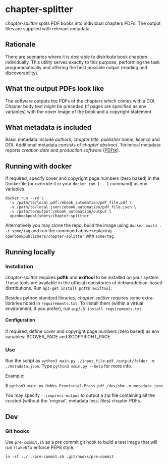 # chapter-splitter
*chapter-splitter* splits PDF books into individual chapters PDFs. The output files are supplied with relevant metadata.

## Rationale
There are scenarios where it is desirable to distribute book chapters individually. This utility serves exactly to this purpose, performing the task programmatically and offering the best possible output (reading and discoverability).

## What the output PDFs look like
The software outputs the PDFs of the chapters which comes with a DOI. Chapter body text might be preceded (if pages are specified as env variables) with the cover image of the book and a copyright statement.

## What metadata is included
Basic metadata include _authors_, _chapter title_, _publisher name_, _licence_ and _DOI_. Additional metadata consists of _chapter abstract_. Technical metadata
reports _creation date_ and _production software_ ([PDFtk](https://packages.debian.org/buster/pdftk)).

## Running with docker
If required, specify cover and copyright page numbers (zero based) in the Dockerfile (or override it in your `docker run [...]` command) as env variables.

```
docker run --rm \
  -v /path/to/local.pdf:/ebook_automation/pdf_file.pdf \
  -v /path/to/local.json:/ebook_automation/pdf_file.json \
  -v /path/to/output:/ebook_automation/output \
  openbookpublishers/chapter-splitter
```

Alternatively you may clone the repo, build the image using `docker build . -t some/tag` and run the command above replacing `openbookpublishers/chapter-splitter` with `some/tag`.

## Running locally
### Installation
*chapter-splitter* requires **pdftk** and **exiftool** to be installed on your system. These tools are available  in the official repositories of debian/debian-based distributions.
Run `apt-get install pdftk exiftool`.

Besides python standard libraries, *chapter-splitter* requires some extra-libraries noted in `requirements.txt`. To install them (within a virtual environment, if you prefer), run `pip3.5 install requirements.txt`.

#### Configuration
If required, define cover and copyright page numbers (zero based) as env variables: $COVER_PAGE and $COPYRIGHT_PAGE.

### Use
Run the script as `python3 main.py ./input_file.pdf /output/folder -m ./metadata.json`. Type `python3 main.py --help` for more info.

Example:

$ `python3 main.py Hobbs-Provincial-Press.pdf /dev/shm -m metadata.json`

You may specify `--compress-output` to output a zip file containing all the curated (without the 'original', metadata less, files) chapter PDFs.

## Dev
### Git hooks
Use `pre-commit.sh` as a pre commit git hook to build a test image that will run `flake8` to enforce PEP8 style.

```
ln -sf ../../pre-commit.sh .git/hooks/pre-commit
```
